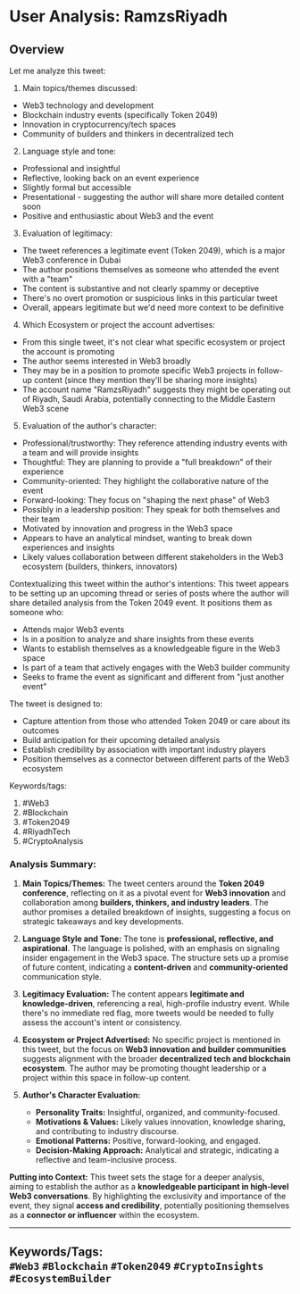# User Analysis: RamzsRiyadh

## Overview

<think>
Let me analyze this tweet:

1. Main topics/themes discussed:
- Web3 technology and development
- Blockchain industry events (specifically Token 2049)
- Innovation in cryptocurrency/tech spaces
- Community of builders and thinkers in decentralized tech

2. Language style and tone:
- Professional and insightful
- Reflective, looking back on an event experience
- Slightly formal but accessible
- Presentational - suggesting the author will share more detailed content soon
- Positive and enthusiastic about Web3 and the event

3. Evaluation of legitimacy:
- The tweet references a legitimate event (Token 2049), which is a major Web3 conference in Dubai
- The author positions themselves as someone who attended the event with a "team"
- The content is substantive and not clearly spammy or deceptive
- There's no overt promotion or suspicious links in this particular tweet
- Overall, appears legitimate but we'd need more context to be definitive

4. Which Ecosystem or project the account advertises:
- From this single tweet, it's not clear what specific ecosystem or project the account is promoting
- The author seems interested in Web3 broadly
- They may be in a position to promote specific Web3 projects in follow-up content (since they mention they'll be sharing more insights)
- The account name "RamzsRiyadh" suggests they might be operating out of Riyadh, Saudi Arabia, potentially connecting to the Middle Eastern Web3 scene

5. Evaluation of the author's character:
- Professional/trustworthy: They reference attending industry events with a team and will provide insights
- Thoughtful: They are planning to provide a "full breakdown" of their experience
- Community-oriented: They highlight the collaborative nature of the event
- Forward-looking: They focus on "shaping the next phase" of Web3
- Possibly in a leadership position: They speak for both themselves and their team
- Motivated by innovation and progress in the Web3 space
- Appears to have an analytical mindset, wanting to break down experiences and insights
- Likely values collaboration between different stakeholders in the Web3 ecosystem (builders, thinkers, innovators)

Contextualizing this tweet within the author's intentions:
This tweet appears to be setting up an upcoming thread or series of posts where the author will share detailed analysis from the Token 2049 event. It positions them as someone who:
- Attends major Web3 events
- Is in a position to analyze and share insights from these events
- Wants to establish themselves as a knowledgeable figure in the Web3 space
- Is part of a team that actively engages with the Web3 builder community
- Seeks to frame the event as significant and different from "just another event"

The tweet is designed to:
- Capture attention from those who attended Token 2049 or care about its outcomes
- Build anticipation for their upcoming detailed analysis
- Establish credibility by association with important industry players
- Position themselves as a connector between different parts of the Web3 ecosystem

Keywords/tags:
1. #Web3
2. #Blockchain
3. #Token2049
4. #RiyadhTech
5. #CryptoAnalysis
</think>

### Analysis Summary:

1. **Main Topics/Themes:**
   The tweet centers around the **Token 2049 conference**, reflecting on it as a pivotal event for **Web3 innovation** and collaboration among **builders, thinkers, and industry leaders**. The author promises a detailed breakdown of insights, suggesting a focus on strategic takeaways and key developments.

2. **Language Style and Tone:**
   The tone is **professional, reflective, and aspirational**. The language is polished, with an emphasis on signaling insider engagement in the Web3 space. The structure sets up a promise of future content, indicating a **content-driven** and **community-oriented** communication style.

3. **Legitimacy Evaluation:**
   The content appears **legitimate and knowledge-driven**, referencing a real, high-profile industry event. While there's no immediate red flag, more tweets would be needed to fully assess the account's intent or consistency.

4. **Ecosystem or Project Advertised:**
   No specific project is mentioned in this tweet, but the focus on **Web3 innovation and builder communities** suggests alignment with the broader **decentralized tech and blockchain ecosystem**. The author may be promoting thought leadership or a project within this space in follow-up content.

5. **Author's Character Evaluation:**
   - **Personality Traits:** Insightful, organized, and community-focused.
   - **Motivations & Values:** Likely values innovation, knowledge sharing, and contributing to industry discourse.
   - **Emotional Patterns:** Positive, forward-looking, and engaged.
   - **Decision-Making Approach:** Analytical and strategic, indicating a reflective and team-inclusive process.

**Putting into Context:**
This tweet sets the stage for a deeper analysis, aiming to establish the author as a **knowledgeable participant in high-level Web3 conversations**. By highlighting the exclusivity and importance of the event, they signal **access and credibility**, potentially positioning themselves as a **connector or influencer** within the ecosystem.

---

**Keywords/Tags:**  
`#Web3` `#Blockchain` `#Token2049` `#CryptoInsights` `#EcosystemBuilder`
---
